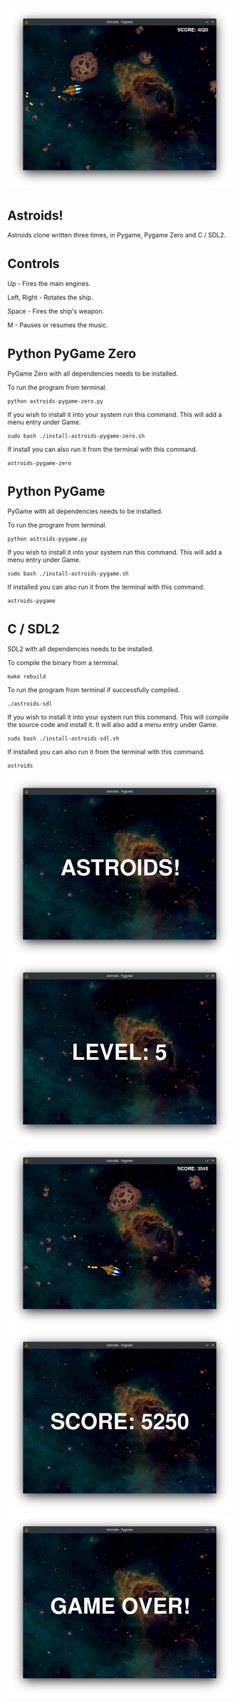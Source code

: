 ![Screenshot](screenshots/Astroids2.png)
# Astroids!

Astroids clone written three times, in Pygame, Pygame Zero and C / SDL2.


# Controls

Up - Fires the main engines.

Left, Right - Rotates the ship.

Space - Fires the ship's weapon.

M - Pauses or resumes the music.


# Python PyGame Zero

PyGame Zero with all dependencies needs to be installed.

To run the program from terminal.

    python astroids-pygame-zero.py


If you wish to install it into your system run this command. This will add a menu entry under Game.

    sudo bash ./install-astroids-pygame-zero.sh


If install you can also run it from the terminal with this command.

    astroids-pygame-zero


# Python PyGame

PyGame with all dependencies needs to be installed.

To run the program from terminal.

    python astroids-pygame.py


If you wish to install it into your system run this command. This will add a menu entry under Game.

    sudo bash ./install-astroids-pygame.sh


If installed you can also run it from the terminal with this command.

    astroids-pygame


# C / SDL2

SDL2 with all dependencies needs to be installed.

To compile the binary from a terminal.

    make rebuild


To run the program from terminal if successfully compiled.

    ./astroids-sdl


If you wish to install it into your system run this command. This will compile the source code and install it. It will also add a menu entry under Game.

    sudo bash ./install-astroids-sdl.sh


If installed you can also run it from the terminal with this command.

    astroids

![Screenshot](screenshots/Astroids3.png)
![Screenshot](screenshots/Astroids4.png)
![Screenshot](screenshots/Astroids5.png)
![Screenshot](screenshots/Astroids6.png)
![Screenshot](screenshots/Astroids7.png)
